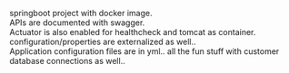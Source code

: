 springboot project with docker image.<br/>
APIs are documented with swagger.<br/>
Actuator is also enabled for healthcheck and tomcat as container.<br/>
configuration/properties are externalized as well..<br/>
Application configuration files are in yml.. all the fun stuff with customer database connections as well..
